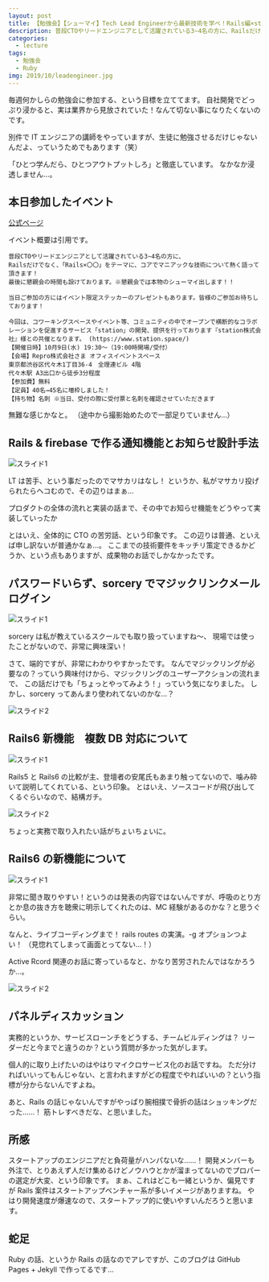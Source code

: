 ```yaml
---
layout: post
title: 【勉強会】【シューマイ】Tech Lead Engineerから最新技術を学べ！Rails編×station
description: 普段CTOやリードエンジニアとして活躍されている3~4名の方に、Railsだけでなく、「Rails×〇〇」をテーマに、コアでマニアックな技術について熱く語って頂きます！最後に懇親会の時間も設けております。※懇親会では本物のシューマイ出します！！
categories:
  - lecture
tags:
  - 勉強会
  - Ruby
img: 2019/10/leadengineer.jpg
---
```


毎週何かしらの勉強会に参加する、という目標を立ててます。
自社開発でどっぷり浸かると、実は業界から見放されていた！なんて切ない事になりたくないのです。

別件で IT エンジニアの講師をやっていますが、生徒に勉強させるだけじゃないんだよ、っていうためでもあります（笑）

「ひとつ学んだら、ひとつアウトプットしろ」と徹底しています。
なかなか浸透しません…。

## 本日参加したイベント

[公式ページ](https://shuuu-mai.connpass.com/event/146313/)

イベント概要は引用です。

```
普段CTOやリードエンジニアとして活躍されている3~4名の方に、
Railsだけでなく、「Rails×〇〇」をテーマに、コアでマニアックな技術について熱く語って頂きます！
最後に懇親会の時間も設けております。※懇親会では本物のシューマイ出します！！

当日ご参加の方にはイベント限定ステッカーのプレゼントもあります。皆様のご参加お待ちしております！

今回は、コワーキングスペースやイベント等、コミュニティの中でオープンで横断的なコラボレーションを促進するサービス「station」の開発、提供を行っております『station株式会社』様との共催となります。 (https://www.station.space/)
【開催日時】10月9日(水) 19:30〜（19:00時開場/受付）
【会場】Repro株式会社さま オフィスイベントスペース
東京都渋谷区代々木1丁目36-4　全理連ビル 4階
代々木駅 A3出口から徒歩3分程度
【参加費】無料
【定員】40名→45名に増枠しました！
【持ち物】名刺 ※当日、受付の際に受付票と名刺を確認させていただきます
```

無難な感じかなと。
（途中から撮影始めたので一部足りていません…）

## Rails & firebase で作る通知機能とお知らせ設計手法

![スライド1]({{site.baseurl}}/{{site.data.path.img}}/2019/10/firebase_matome.jpg)

LT は苦手、という事だったのでマサカリはなし！
というか、私がマサカリ投げられたらヘコむので、その辺りはまぁ…

プロダクトの全体の流れと実装の話まで、その中でお知らせ機能をどうやって実装していったか

とはいえ、全体的に CTO の苦労話、という印象です。
この辺りは普通、といえば申し訳ないが普通かなぁ…。
ここまでの技術要件をキッチリ策定できるかどうか、という点もありますが、成果物のお話でしかなかったです。

## パスワードいらず、sorcery でマジックリンクメールログイン

![スライド1]({{site.baseurl}}/{{site.data.path.img}}/2019/10/magiclink-uml.jpg)

sorcery は私が教えているスクールでも取り扱っていますね～、
現場では使ったことがないので、非常に興味深い！

さて、端的ですが、非常にわかりやすかったです。
なんでマジックリングが必要なの？っていう興味付けから、マジックリングのユーザーアクションの流れまで、
この話だけでも「ちょっとやってみよう！」っていう気になりました。
しかし、sorcery ってあんまり使われてないのかな…？

![スライド2]({{site.baseurl}}/{{site.data.path.img}}/2019/10/php2rails.jpg)

## Rails6 新機能　複数 DB 対応について

![スライド1]({{site.baseurl}}/{{site.data.path.img}}/2019/10/railsguides.jpg)

Rails5 と Rails6 の比較が主、登壇者の安尾氏もあまり触ってないので、噛み砕いて説明してくれている、という印象。
とはいえ、ソースコードが飛び出してくるぐらいなので、結構ガチ。

![スライド2]({{site.baseurl}}/{{site.data.path.img}}/2019/10/macara.jpg)

ちょっと実務で取り入れたい話がちょいちょいに。

## Rails6 の新機能について

![スライド1]({{site.baseurl}}/{{site.data.path.img}}/2019/10/live.jpg)

非常に聞き取りやすい！というのは発表の内容ではないんですが、呼吸のとり方とか息の抜き方を聴衆に明示してくれたのは、MC 経験があるのかな？と思うぐらい。

なんと、ライブコーディングまで！
rails routes の実演。-g オプションつよい！
（見惚れてしまって画面とってない…！）

Active Rcord 関連のお話に寄っているなと、かなり苦労されたんではなかろうか…。

![スライド2]({{site.baseurl}}/{{site.data.path.img}}/2019/10/rails6.jpg)

## パネルディスカッション

実務的というか、サービスローンチをどうする、チームビルディングは？
リーダーだと今までと違うのか？という質問が多かった気がします。

個人的に取り上げたいのはやはりマイクロサービス化のお話ですね。
ただ分ければいいってもんじゃない、と言われますがどの程度でやればいいの？という指標が分からないんですよね。

あと、Rails の話じゃないんですがやっぱり腕相撲で骨折の話はショッキングだった……！
筋トレすべきだな、と思いました。

## 所感

スタートアップのエンジニアだと負荷量がハンパないな……！
開発メンバーも外注で、とりあえず人だけ集めるけどノウハウとかが溜まってないのでプロパーの選定が大変、という印象です。
まぁ、これはどこも一緒というか、偏見ですが Rails 案件はスタートアップベンチャー系が多いイメージがありますね。
やはり開発速度が爆速なので、スタートアップ的に使いやすいんだろうと思います。

## 蛇足

Ruby の話、というか Rails の話なのでアレですが、このブログは GitHub Pages + Jekyll で作ってるです…

